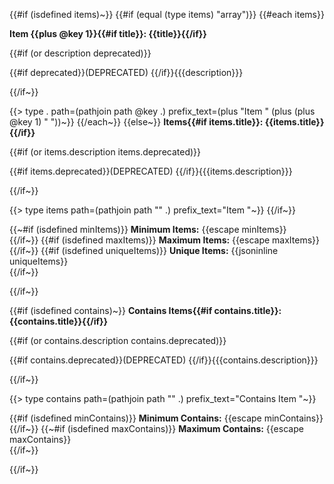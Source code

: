 {{#if (isdefined items)~}}
{{#if (equal (type items) "array")}}
{{#each items}}

**Item {{plus @key 1}}{{#if title}}: {{title}}{{/if}}**

{{#if (or description deprecated)}}

{{#if deprecated}}(DEPRECATED) {{/if}}{{{description}}}

{{/if~}}

{{> type . path=(pathjoin path @key .) prefix_text=(plus "Item " (plus (plus @key 1) " "))~}}
{{/each~}}
{{else~}}
**Items{{#if items.title}}: {{items.title}}{{/if}}**

{{#if (or items.description items.deprecated)}}

{{#if items.deprecated}}(DEPRECATED) {{/if}}{{{items.description}}}

{{/if~}}

{{> type items path=(pathjoin path "" .) prefix_text="Item "~}}
{{/if~}}


{{~#if (isdefined minItems)}}
**Minimum Items:** {{escape minItems}}<br/>
{{/if~}}
{{#if (isdefined maxItems)}}
**Maximum Items:** {{escape maxItems}}<br/>
{{/if~}}
{{#if (isdefined uniqueItems)}}
**Unique Items:** {{jsoninline uniqueItems}}<br/>
{{/if~}}

{{/if~}}

{{#if (isdefined contains)~}}
**Contains Items{{#if contains.title}}: {{contains.title}}{{/if}}**

{{#if (or contains.description contains.deprecated)}}

{{#if contains.deprecated}}(DEPRECATED) {{/if}}{{{contains.description}}}

{{/if~}}

{{> type contains path=(pathjoin path "" .) prefix_text="Contains Item "~}}

{{#if (isdefined minContains)}}
**Minimum Contains:** {{escape minContains}}<br/>
{{/if~}}
{{~#if (isdefined maxContains)}}
**Maximum Contains:** {{escape maxContains}}<br/>
{{/if~}}

{{/if~}}
